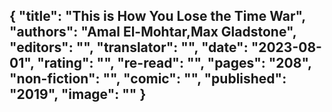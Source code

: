 {
 "title": "This is How You Lose the Time War",
 "authors": "Amal El-Mohtar,Max Gladstone",
 "editors": "",
 "translator": "",
 "date": "2023-08-01",
 "rating": "",
 "re-read": "",
 "pages": "208",
 "non-fiction": "",
 "comic": "",
 "published": "2019",
 "image": ""
}
---

